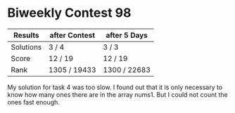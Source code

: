 # Biweekly Contest 98


| Results   | after Contest | after 5 Days |
| ---       | ---           | ---          |
| Solutions | 3 / 4         | 3 / 3        |
| Score     | 12 / 19       | 12 / 19      |
| Rank      | 1305 / 19433  | 1300 / 22683 |

My solution for task 4 was too slow. I found out that it is only necessary to know how many ones there are in the array nums1. But I could not count the ones fast enough.
